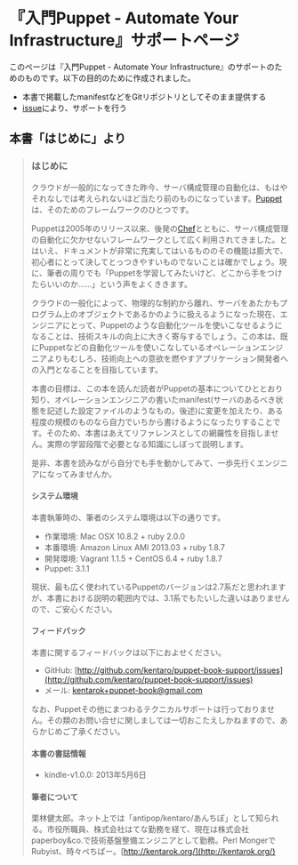 # 『入門Puppet - Automate Your Infrastructure』サポートページ

このページは『入門Puppet - Automate Your Infrastructure』のサポートのためのものです。以下の目的のために作成されました。

  * 本書で掲載したmanifestなどをGitリポジトリとしてそのまま提供する
  * [issue](https://github.com/kentaro/puppet-book-support/issues)により、サポートを行う

## 本書「はじめに」より

> ### はじめに
>
> クラウドが一般的になってきた昨今、サーバ構成管理の自動化は、もはやそれなしでは考えられないほど当たり前のものになっています。[Puppet](https://puppetlabs.com/)は、そのためのフレームワークのひとつです。
>
> Puppetは2005年のリリース以来、後発の[Chef](http://www.opscode.com/chef/)とともに、サーバ構成管理の自動化に欠かせないフレームワークとして広く利用されてきました。とはいえ、ドキュメントが非常に充実してはいるもののその機能は膨大で、初心者にとって決してとっつきやすいものでないことは確かでしょう。現に、筆者の周りでも「Puppetを学習してみたいけど、どこから手をつけたらいいのか……」という声をよくききます。
>
> クラウドの一般化によって、物理的な制約から離れ、サーバをあたかもプログラム上のオブジェクトであるかのように扱えるようになった現在、エンジニアにとって、Puppetのような自動化ツールを使いこなせるようになることは、技術スキルの向上に大きく寄与するでしょう。この本は、既にPuppetなどの自動化ツールを使いこなしているオペレーションエンジニアよりもむしろ、技術向上への意欲を燃やすアプリケーション開発者への入門となることを目指しています。
>
> 本書の目標は、この本を読んだ読者がPuppetの基本についてひととおり知り、オペレーションエンジニアの書いたmanifest(サーバのあるべき状態を記述した設定ファイルのようなもの。後述)に変更を加えたり、ある程度の規模のものなら自力でいちから書けるようになったりすることです。そのため、本書はあえてリファレンスとしての網羅性を目指しません。実際の学習段階で必要となる知識にしぼって説明します。
>
> 是非、本書を読みながら自分でも手を動かしてみて、一歩先行くエンジニアになってみませんか。
>
> #### システム環境
>
> 本書執筆時の、筆者のシステム環境は以下の通りです。
>
>   * 作業環境: Mac OSX 10.8.2 + ruby 2.0.0
>   * 本番環境: Amazon Linux AMI 2013.03 + ruby 1.8.7
>   * 開発環境: Vagrant 1.1.5 + CentOS 6.4 + ruby 1.8.7
>   * Puppet: 3.1.1
>
> 現状、最も広く使われているPuppetのバージョンは2.7系だと思われますが、本書における説明の範囲内では、3.1系でもたいした違いはありませんので、ご安心ください。
>
> #### フィードバック
>
> 本書に関するフィードバックは以下におよせください。
>
>   * GitHub: [http://github.com/kentaro/puppet-book-support/issues](http://github.com/kentaro/puppet-book-support/issues)
>   * メール: kentarok+puppet-book@gmail.com
>
> なお、Puppetその他にまつわるテクニカルサポートは行っておりません。その類のお問い合せに関しましては一切おこたえしかねますので、あらかじめご了承ください。
>
> #### 本書の書誌情報
>
>   * kindle-v1.0.0: 2013年5月6日
>
> #### 筆者について
>
> 栗林健太郎。ネット上では「antipop/kentaro/あんちぽ」として知られる。市役所職員、株式会社はてな勤務を経て、現在は株式会社paperboy&co.で技術基盤整備エンジニアとして勤務。Perl MongerでRubyist、時々ぺちぱー。[http://kentarok.org/](http://kentarok.org/)

